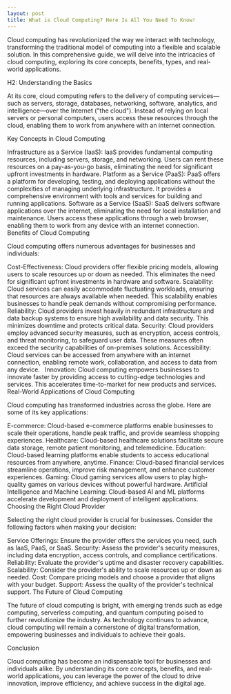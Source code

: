 ```yaml
---
layout: post
title: What is Cloud Computing? Here Is All You Need To Know!
---
```

Cloud computing has revolutionized the way we interact with technology, transforming the traditional model of computing into a flexible and scalable solution. In this comprehensive guide, we will delve into the intricacies of cloud computing, exploring its core concepts, benefits, types, and real-world applications.

H2: Understanding the Basics

At its core, cloud computing refers to the delivery of computing services—such as servers, storage, databases, networking, software, analytics, and intelligence—over the Internet ("the cloud"). Instead of relying on local servers or personal computers, users access these resources through the cloud, enabling them to work from anywhere with an internet connection.   

Key Concepts in Cloud Computing

Infrastructure as a Service (IaaS): IaaS provides fundamental computing resources, including servers, storage, and networking. Users can rent these resources on a pay-as-you-go basis, eliminating the need for significant upfront investments in hardware.
Platform as a Service (PaaS): PaaS offers a platform for developing, testing, and deploying applications without the complexities of managing underlying infrastructure. It provides a comprehensive environment with tools and services for building and running applications.
Software as a Service (SaaS): SaaS delivers software applications over the internet, eliminating the need for local installation and maintenance. Users access these applications through a web browser, enabling them to work from any device with an internet connection.   
Benefits of Cloud Computing

Cloud computing offers numerous advantages for businesses and individuals:

Cost-Effectiveness: Cloud providers offer flexible pricing models, allowing users to scale resources up or down as needed. This eliminates the need for significant upfront investments in hardware and software.
Scalability: Cloud services can easily accommodate fluctuating workloads, ensuring that resources are always available when needed. This scalability enables businesses to handle peak demands without compromising performance.
Reliability: Cloud providers invest heavily in redundant infrastructure and data backup systems to ensure high availability and data security. This minimizes downtime and protects critical data.
Security: Cloud providers employ advanced security measures, such as encryption, access controls, and threat monitoring, to safeguard user data. These measures often exceed the security capabilities of on-premises solutions.
Accessibility: Cloud services can be accessed from anywhere with an internet connection, enabling remote work, collaboration, and access to data from any device.   
Innovation: Cloud computing empowers businesses to innovate faster by providing access to cutting-edge technologies and services. This accelerates time-to-market for new products and services.
Real-World Applications of Cloud Computing

Cloud computing has transformed industries across the globe. Here are some of its key applications:

E-commerce: Cloud-based e-commerce platforms enable businesses to scale their operations, handle peak traffic, and provide seamless shopping experiences.
Healthcare: Cloud-based healthcare solutions facilitate secure data storage, remote patient monitoring, and telemedicine.
Education: Cloud-based learning platforms enable students to access educational resources from anywhere, anytime.
Finance: Cloud-based financial services streamline operations, improve risk management, and enhance customer experiences.
Gaming: Cloud gaming services allow users to play high-quality games on various devices without powerful hardware.
Artificial Intelligence and Machine Learning: Cloud-based AI and ML platforms accelerate development and deployment of intelligent applications.
Choosing the Right Cloud Provider

Selecting the right cloud provider is crucial for businesses. Consider the following factors when making your decision:

Service Offerings: Ensure the provider offers the services you need, such as IaaS, PaaS, or SaaS.
Security: Assess the provider's security measures, including data encryption, access controls, and compliance certifications.
Reliability: Evaluate the provider's uptime and disaster recovery capabilities.
Scalability: Consider the provider's ability to scale resources up or down as needed.
Cost: Compare pricing models and choose a provider that aligns with your budget.
Support: Assess the quality of the provider's technical support.
The Future of Cloud Computing

The future of cloud computing is bright, with emerging trends such as edge computing, serverless computing, and quantum computing poised to further revolutionize the industry. As technology continues to advance, cloud computing will remain a cornerstone of digital transformation, empowering businesses and individuals to achieve their goals.

Conclusion

Cloud computing has become an indispensable tool for businesses and individuals alike. By understanding its core concepts, benefits, and real-world applications, you can leverage the power of the cloud to drive innovation, improve efficiency, and achieve success in the digital age.


